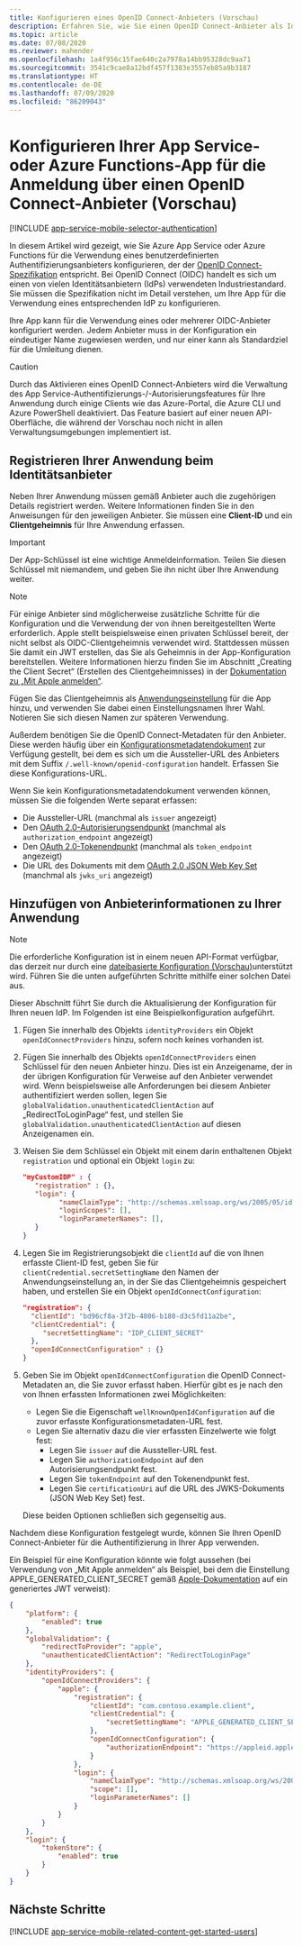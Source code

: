 ```yaml
---
title: Konfigurieren eines OpenID Connect-Anbieters (Vorschau)
description: Erfahren Sie, wie Sie einen OpenID Connect-Anbieter als Identitätsanbieter für Ihre App Services- oder Azure Functions-App konfigurieren.
ms.topic: article
ms.date: 07/08/2020
ms.reviewer: mahender
ms.openlocfilehash: 1a4f956c15fae640c2a7978a14bb95328dc9aa71
ms.sourcegitcommit: 3541c9cae8a12bdf457f1383e3557eb85a9b3187
ms.translationtype: HT
ms.contentlocale: de-DE
ms.lasthandoff: 07/09/2020
ms.locfileid: "86209043"
---
```

# <a name="configure-your-app-service-or-azure-functions-app-to-login-using-an-openid-connect-provider-preview"></a>Konfigurieren Ihrer App Service- oder Azure Functions-App für die Anmeldung über einen OpenID Connect-Anbieter (Vorschau)

[!INCLUDE [app-service-mobile-selector-authentication](../../includes/app-service-mobile-selector-authentication.md)]

In diesem Artikel wird gezeigt, wie Sie Azure App Service oder Azure Functions für die Verwendung eines benutzerdefinierten Authentifizierungsanbieters konfigurieren, der der [OpenID Connect-Spezifikation](https://openid.net/connect/) entspricht. Bei OpenID Connect (OIDC) handelt es sich um einen von vielen Identitätsanbietern (IdPs) verwendeten Industriestandard. Sie müssen die Spezifikation nicht im Detail verstehen, um Ihre App für die Verwendung eines entsprechenden IdP zu konfigurieren.

Ihre App kann für die Verwendung eines oder mehrerer OIDC-Anbieter konfiguriert werden. Jedem Anbieter muss in der Konfiguration ein eindeutiger Name zugewiesen werden, und nur einer kann als Standardziel für die Umleitung dienen.

> [!CAUTION]
> Durch das Aktivieren eines OpenID Connect-Anbieters wird die Verwaltung des App Service-Authentifizierungs-/-Autorisierungsfeatures für Ihre Anwendung durch einige Clients wie das Azure-Portal, die Azure CLI und Azure PowerShell deaktiviert. Das Feature basiert auf einer neuen API-Oberfläche, die während der Vorschau noch nicht in allen Verwaltungsumgebungen implementiert ist.

## <a name="register-your-application-with-the-identity-provider"></a><a name="register"> </a>Registrieren Ihrer Anwendung beim Identitätsanbieter

Neben Ihrer Anwendung müssen gemäß Anbieter auch die zugehörigen Details registriert werden. Weitere Informationen finden Sie in den Anweisungen für den jeweiligen Anbieter. Sie müssen eine **Client-ID** und ein **Clientgeheimnis** für Ihre Anwendung erfassen.

> [!IMPORTANT]
> Der App-Schlüssel ist eine wichtige Anmeldeinformation. Teilen Sie diesen Schlüssel mit niemandem, und geben Sie ihn nicht über Ihre Anwendung weiter.
>

> [!NOTE]
> Für einige Anbieter sind möglicherweise zusätzliche Schritte für die Konfiguration und die Verwendung der von ihnen bereitgestellten Werte erforderlich. Apple stellt beispielsweise einen privaten Schlüssel bereit, der nicht selbst als OIDC-Clientgeheimnis verwendet wird. Stattdessen müssen Sie damit ein JWT erstellen, das Sie als Geheimnis in der App-Konfiguration bereitstellen. Weitere Informationen hierzu finden Sie im Abschnitt „Creating the Client Secret“ (Erstellen des Clientgeheimnisses) in der [Dokumentation zu „Mit Apple anmelden“](https://developer.apple.com/documentation/sign_in_with_apple/generate_and_validate_tokens).
>

Fügen Sie das Clientgeheimnis als [Anwendungseinstellung](./configure-common.md#configure-app-settings) für die App hinzu, und verwenden Sie dabei einen Einstellungsnamen Ihrer Wahl. Notieren Sie sich diesen Namen zur späteren Verwendung.

Außerdem benötigen Sie die OpenID Connect-Metadaten für den Anbieter. Diese werden häufig über ein [Konfigurationsmetadatendokument](https://openid.net/specs/openid-connect-discovery-1_0.html#ProviderConfig) zur Verfügung gestellt, bei dem es sich um die Aussteller-URL des Anbieters mit dem Suffix `/.well-known/openid-configuration` handelt. Erfassen Sie diese Konfigurations-URL.

Wenn Sie kein Konfigurationsmetadatendokument verwenden können, müssen Sie die folgenden Werte separat erfassen:

- Die Aussteller-URL (manchmal als `issuer` angezeigt)
- Den [OAuth 2.0-Autorisierungsendpunkt](https://tools.ietf.org/html/rfc6749#section-3.1) (manchmal als `authorization_endpoint` angezeigt)
- Den [OAuth 2.0-Tokenendpunkt](https://tools.ietf.org/html/rfc6749#section-3.2) (manchmal als `token_endpoint` angezeigt)
- Die URL des Dokuments mit dem [OAuth 2.0 JSON Web Key Set](https://tools.ietf.org/html/rfc8414#section-2) (manchmal als `jwks_uri` angezeigt)

## <a name="add-provider-information-to-your-application"></a><a name="configure"> </a>Hinzufügen von Anbieterinformationen zu Ihrer Anwendung

> [!NOTE]
> Die erforderliche Konfiguration ist in einem neuen API-Format verfügbar, das derzeit nur durch eine [dateibasierte Konfiguration (Vorschau)](.\app-service-authentication-how-to.md#config-file)unterstützt wird. Führen Sie die unten aufgeführten Schritte mithilfe einer solchen Datei aus.

Dieser Abschnitt führt Sie durch die Aktualisierung der Konfiguration für Ihren neuen IdP. Im Folgenden ist eine Beispielkonfiguration aufgeführt.

1. Fügen Sie innerhalb des Objekts `identityProviders` ein Objekt `openIdConnectProviders` hinzu, sofern noch keines vorhanden ist.
1. Fügen Sie innerhalb des Objekts `openIdConnectProviders` einen Schlüssel für den neuen Anbieter hinzu. Dies ist ein Anzeigename, der in der übrigen Konfiguration für Verweise auf den Anbieter verwendet wird. Wenn beispielsweise alle Anforderungen bei diesem Anbieter authentifiziert werden sollen, legen Sie `globalValidation.unauthenticatedClientAction` auf „RedirectToLoginPage“ fest, und stellen Sie `globalValidation.unauthenticatedClientAction` auf diesen Anzeigenamen ein.
1. Weisen Sie dem Schlüssel ein Objekt mit einem darin enthaltenen Objekt `registration` und optional ein Objekt `login` zu:
    
    ```json
    "myCustomIDP" : {
       "registration" : {},
       "login": {
             "nameClaimType": "http://schemas.xmlsoap.org/ws/2005/05/identity/claims/name",
             "loginScopes": [],
             "loginParameterNames": [],
       }
    }
    ```

1. Legen Sie im Registrierungsobjekt die `clientId` auf die von Ihnen erfasste Client-ID fest, geben Sie für `clientCredential.secretSettingName` den Namen der Anwendungseinstellung an, in der Sie das Clientgeheimnis gespeichert haben, und erstellen Sie ein Objekt `openIdConnectConfiguration`:

    ```json
    "registration": {
      "clientId": "bd96cf8a-3f2b-4806-b180-d3c5fd11a2be",
      "clientCredential": {
         "secretSettingName": "IDP_CLIENT_SECRET"
      },
      "openIdConnectConfiguration" : {}
    }
    ```

1. Geben Sie im Objekt `openIdConnectConfiguration` die OpenID Connect-Metadaten an, die Sie zuvor erfasst haben. Hierfür gibt es je nach den von Ihnen erfassten Informationen zwei Möglichkeiten:

    - Legen Sie die Eigenschaft `wellKnownOpenIdConfiguration` auf die zuvor erfasste Konfigurationsmetadaten-URL fest.
    - Legen Sie alternativ dazu die vier erfassten Einzelwerte wie folgt fest:
        - Legen Sie `issuer` auf die Aussteller-URL fest.
        - Legen Sie `authorizationEndpoint` auf den Autorisierungsendpunkt fest.
        - Legen Sie `tokenEndpoint` auf den Tokenendpunkt fest.
        - Legen Sie `certificationUri` auf die URL des JWKS-Dokuments (JSON Web Key Set) fest.

    Diese beiden Optionen schließen sich gegenseitig aus.

Nachdem diese Konfiguration festgelegt wurde, können Sie Ihren OpenID Connect-Anbieter für die Authentifizierung in Ihrer App verwenden.

Ein Beispiel für eine Konfiguration könnte wie folgt aussehen (bei Verwendung von „Mit Apple anmelden“ als Beispiel, bei dem die Einstellung APPLE_GENERATED_CLIENT_SECRET gemäß [Apple-Dokumentation](https://developer.apple.com/documentation/sign_in_with_apple/generate_and_validate_tokens) auf ein generiertes JWT verweist):

```json
{
    "platform": {
        "enabled": true
    },
    "globalValidation": {
        "redirectToProvider": "apple",
        "unauthenticatedClientAction": "RedirectToLoginPage"
    },
    "identityProviders": {
        "openIdConnectProviders": {
            "apple": {
                "registration": {
                    "clientId": "com.contoso.example.client",
                    "clientCredential": {
                        "secretSettingName": "APPLE_GENERATED_CLIENT_SECRET"
                    },
                    "openIdConnectConfiguration": {
                        "authorizationEndpoint": "https://appleid.apple.com/.well-known/openid-configuration"
                    }
                },
                "login": {
                    "nameClaimType": "http://schemas.xmlsoap.org/ws/2005/05/identity/claims/name",
                    "scope": [],
                    "loginParameterNames": []
                }
            }
        }
    },
    "login": {
        "tokenStore": {
            "enabled": true
        }
    }     
}
```

## <a name="next-steps"></a><a name="related-content"> </a>Nächste Schritte

[!INCLUDE [app-service-mobile-related-content-get-started-users](../../includes/app-service-mobile-related-content-get-started-users.md)]
